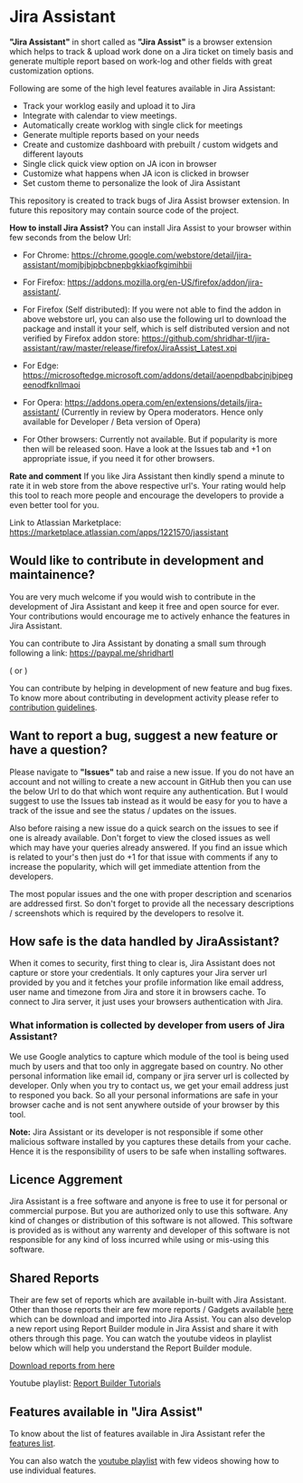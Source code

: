 # Jira Assistant

**"Jira Assistant"** in short called as **"Jira Assist"** is a browser extension which helps to track & upload work done on a Jira ticket on timely basis and generate multiple report based on work-log and other fields with great customization options.

Following are some of the high level features available in Jira Assistant:  
-   Track your worklog easily and upload it to Jira
-   Integrate with calendar to view meetings.
-   Automatically create worklog with single click for meetings
-   Generate multiple reports based on your needs
-   Create and customize dashboard with prebuilt / custom widgets and different layouts
-   Single click quick view option on JA icon in browser
-   Customize what happens when JA icon is clicked in browser
-   Set custom theme to personalize the look of Jira Assistant

This repository is created to track bugs of Jira Assist browser extension. In future this repository may contain source code of the project.

**How to install Jira Assist?**
You can install Jira Assist to your browser within few seconds from the below Url:
- For Chrome: https://chrome.google.com/webstore/detail/jira-assistant/momjbjbjpbcbnepbgkkiaofkgimihbii

- For Firefox: https://addons.mozilla.org/en-US/firefox/addon/jira-assistant/.

- For Firefox (Self distributed): If you were not able to find the addon in above webstore url, you can also use the following url to download the package and install it your self, which is self distributed version and not verified by Firefox addon store: https://github.com/shridhar-tl/jira-assistant/raw/master/release/firefox/JiraAssist_Latest.xpi

- For Edge: https://microsoftedge.microsoft.com/addons/detail/aoenpdbabcjnjbjpegeenodfknllmaoi

- For Opera: https://addons.opera.com/en/extensions/details/jira-assistant/ (Currently in review by Opera moderators. Hence only available for Developer / Beta version of Opera)

- For Other browsers: Currently not available. But if popularity is more then will be released soon. Have a look at the Issues tab and +1 on appropriate issue, if you need it for other browsers.

**Rate and comment**
If you like Jira Assistant then kindly spend a minute to rate it in web store from the above respective url's. Your rating would help this tool to reach more people and encourage the developers to provide a even better tool for you.

Link to Atlassian Marketplace: https://marketplace.atlassian.com/apps/1221570/jassistant

## Would like to contribute in development and maintainence?
You are very much welcome if you would wish to contribute in the development of Jira Assistant and keep it free and open source for ever. Your contributions would encourage me to actively enhance the features in Jira Assistant.

You can contribute to Jira Assistant by donating a small sum through following a link: https://paypal.me/shridhartl

( or )

You can contribute by helping in development of new feature and bug fixes. To know more about contributing in development activity please refer to [contribution guidelines](docs/CONTRIBUTE.md).

## Want to report a bug, suggest a new feature or have a question?
Please navigate to **"Issues"** tab and raise a new issue. If you do not have an account and not willing to create a new account in GitHub then you can use the below Url to do that which wont require any authentication. But I would suggest to use the Issues tab instead as it would be easy for you to have a track of the issue and see the status / updates on the issues.

Also before raising a new issue do a quick search on the issues to see if one is already available. Don't forget to view the closed issues as well which may have your queries already answered. If you find an issue which is related to your's then just do +1 for that issue with comments if any to increase the popularity, which will get immediate attention from the developers.

The most popular issues and the one with proper description and scenarios are addressed first. So don't forget to provide all the necessary descriptions / screenshots which is required by the developers to resolve it.

## How safe is the data handled by JiraAssistant?
When it comes to security, first thing to clear is, Jira Assistant does not capture or store your credentials. It only captures your Jira server url provided by you and it fetches your profile information like email address, user name and timezone from Jira and store it in browsers cache. To connect to Jira server, it just uses your browsers authentication with Jira.

### What information is collected by developer from users of Jira Assistant?
We use Google analytics to capture which module of the tool is being used much by users and that too only in aggregate based on country. No other personal information like email id, company or jira server url is collected by developer. Only when you try to contact us, we get your email address just to responed you back. So all your personal informations are safe in your browser cache and is not sent anywhere outside of your browser by this tool.

**Note:** Jira Assistant or its developer is not responsible if some other malicious software installed by you captures these details from your cache. Hence it is the responsibility of users to be safe when installing softwares.

## Licence Aggrement
Jira Assistant is a free software and anyone is free to use it for personal or commercial purpose. But you are authorized only to use this software. Any kind of changes or distribution of this software is not allowed. This software is provided as is without any warrenty and developer of this software is not responsible for any kind of loss incurred while using or mis-using this software.

## Shared Reports
Their are few set of reports which are available in-built with Jira Assistant. Other than those reports their are few more reports / Gadgets available [here](docs/SHARED_REPORTS.md) which can be download and imported into Jira Assist. You can also develop a new report using Report Builder module in Jira Assist and share it with others through this page. You can watch the youtube videos in playlist below which will help you understand the Report Builder module.

[Download reports from here](docs/SHARED_REPORTS.md)

Youtube playlist: [Report Builder Tutorials](https://www.youtube.com/playlist?list=PLxDBQLgpBhsB_4Q2CGsViLCvfulmVuLAL)

## Features available in "Jira Assist"
To know about the list of features available in Jira Assistant refer the [features list](docs/FEATURES.md).

You can also watch the [youtube playlist](https://www.youtube.com/watch?list=PLxDBQLgpBhsDGppYrDqARYULukk7XFJPV&v=HsWq7cT3Qq0) with few videos showing how to use individual features.
